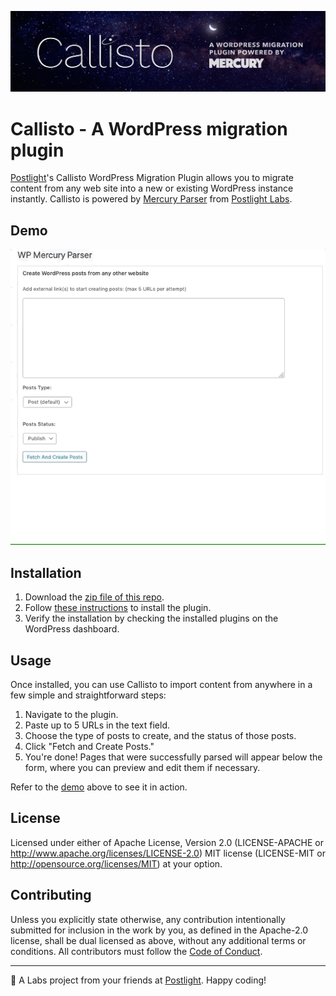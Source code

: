 ![callisto](/callisto.jpg)

# Callisto - A WordPress migration plugin
[Postlight](https://postlight.com)'s Callisto WordPress Migration Plugin allows
you to migrate content from any web site into a new or existing WordPress
instance instantly. Callisto is powered by [Mercury
Parser](https://github.com/postlight/mercury-parser) from [Postlight
Labs](https://postlight.com/labs).

## Demo
![example](/demo.gif)

## Installation
1. Download the [zip file of this
   repo](https://github.com/postlight/wp-mercury-parser/archive/master.zip).
1. Follow [these
   instructions](https://wordpress.org/support/article/managing-plugins/#installing-plugins)
   to install the plugin.
1. Verify the installation by checking the installed plugins on the WordPress
   dashboard.

## Usage
Once installed, you can use Callisto to import content from anywhere in a few
simple and straightforward steps:

  1. Navigate to the plugin.
  1. Paste up to 5 URLs in the text field.
  1. Choose the type of posts to create, and the status of those posts.
  1. Click "Fetch and Create Posts."
  1. You're done! Pages that were successfully parsed will appear below the
     form, where you can preview and edit them if necessary.

Refer to the [demo](#demo) above to see it in action.

## License

Licensed under either of
Apache License, Version 2.0 (LICENSE-APACHE or http://www.apache.org/licenses/LICENSE-2.0)
MIT license (LICENSE-MIT or http://opensource.org/licenses/MIT)
at your option.

## Contributing

Unless you explicitly state otherwise, any contribution intentionally submitted
for inclusion in the work by you, as defined in the Apache-2.0 license, shall
be dual licensed as above, without any additional terms or conditions. All
contributors must follow the [Code of Conduct](/CODE_OF_CONDUCT.md).

---

🔬 A Labs project from your friends at [Postlight](https://postlight.com/).
Happy coding!
